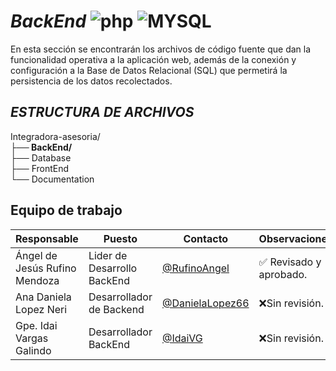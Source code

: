 # *BackEnd* ![php](https://img.shields.io/badge/PHP-777BB4?style=for-the-badge&logo=php&logoColor=white) ![MYSQL](https://img.shields.io/badge/MySQL-00000F?style=for-the-badge&logo=mysql&logoColor=white)
En esta sección se encontrarán los archivos de código fuente que dan la funcionalidad operativa a la aplicación web, además de la conexión y configuración a la Base de Datos Relacional (SQL) que permetirá la persistencia de los datos recolectados.

## *ESTRUCTURA DE ARCHIVOS*
Integradora-asesoria/<br>
**├── BackEnd/<br>**
├── Database<br>
├── FrontEnd <br>
└── Documentation <br>

## Equipo de trabajo
| Responsable | Puesto | Contacto | Observaciones |
|-------------|--------|----------|---------------|
|Ángel de Jesús Rufino Mendoza|Lider de Desarrollo BackEnd| [@RufinoAngel](https://github.com/RufinoAngel) |✅ Revisado y aprobado.|
|Ana Daniela Lopez Neri |Desarrollador de Backend | [@DanielaLopez66](https://github.com/DanielaLopez66)|❌Sin revisión.|
|Gpe. Idai Vargas Galindo |Desarrollador BackEnd| [@IdaiVG](https://github.com/IdaiVG)|❌Sin revisión.|